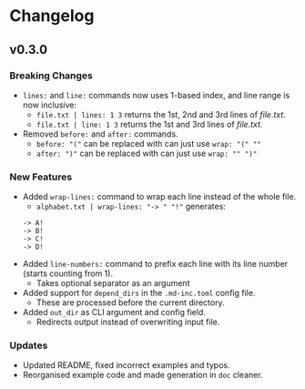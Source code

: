 Changelog
=========

## v0.3.0

### Breaking Changes
*  `lines:` and `line:` commands now uses 1-based index, and line range is now inclusive:
    * `file.txt | lines: 1 3` returns the 1st, 2nd and 3rd lines of *file.txt*.
    * `file.txt | line: 1 3` returns the 1st and 3rd lines of *file.txt*.
* Removed `before:` and `after:` commands.
    * `before: "("` can be replaced with can just use `wrap: "(" ""`
    * `after: ")"` can be replaced with can just use `wrap: "" ")"`
    
    
### New Features
* Added `wrap-lines:` command to wrap each line instead of the whole file.
    * `alphabet.txt | wrap-lines: "-> " "!"` generates:
    ```
    -> A!
    -> B!
    -> C!
    -> D!
    ```
* Added `line-numbers:` command to prefix each line with its line number (starts counting from 1).
    * Takes optional separator as an argument
* Added support for `depend_dirs` in the `.md-inc.toml` config file.
    * These are processed before the current directory.
* Added `out_dir` as CLI argument and config field.
    * Redirects output instead of overwriting input file.
    
### Updates
* Updated README, fixed incorrect examples and typos.
* Reorganised example code and made generation in `doc` cleaner.
